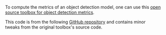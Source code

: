 To compute the metrics of an object detection model,
one can use this [open source toolbox for object detection metrics](https://github.com/rafaelpadilla/review_object_detection_metrics).

This code is from the following [GitHub repository](https://github.com/johschmidt42/PyTorch-Object-Detection-Faster-RCNN-Tutorial) and contains minor tweaks from the original toolbox's source code.
